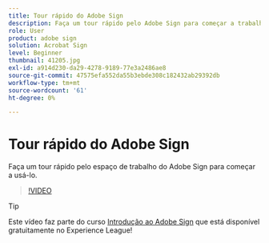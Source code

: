```yaml
---
title: Tour rápido do Adobe Sign
description: Faça um tour rápido pelo Adobe Sign para começar a trabalhar
role: User
product: adobe sign
solution: Acrobat Sign
level: Beginner
thumbnail: 41205.jpg
exl-id: a914d230-da29-4278-9189-77e3a2486ae8
source-git-commit: 47575efa552da55b3ebde308c182432ab29392db
workflow-type: tm+mt
source-wordcount: '61'
ht-degree: 0%

---
```


# Tour rápido do Adobe Sign

Faça um tour rápido pelo espaço de trabalho do Adobe Sign para começar a usá-lo.

>[!VIDEO](https://video.tv.adobe.com/v/41205?hidetitle=true)

>[!TIP]
>
>Este vídeo faz parte do curso [Introdução ao Adobe Sign](https://experienceleague.adobe.com/?recommended=Sign-U-1-2020.1) que está disponível gratuitamente no Experience League!

